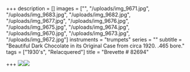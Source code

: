 +++
description = []
images = ["", "/uploads/img_9671.jpg", "/uploads/img_9683.jpg", "/uploads/img_9682.jpg", "/uploads/img_9677.jpg", "/uploads/img_9676.jpg", "/uploads/img_9675.jpg", "/uploads/img_9674.jpg", "/uploads/img_9670.jpg", "/uploads/img_9673.jpg", "/uploads/img_9672.jpg"]
instruments = "trumpets"
series = ""
subtitle = "Beautiful Dark Chocolate in its Original Case from circa 1920. .465 bore."
tags = ["1930's", "Relacquered"]
title = "Brevette # 82694"

+++
![](/uploads/img_9679-1.jpg)![](/uploads/img_9680-1.jpg)